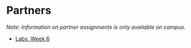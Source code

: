 Partners
========

*Note: Information on partner assignments is only available on campus.*

* [Labs, Week 6](week.06.html)
